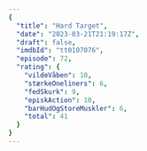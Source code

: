 ```yaml
---
{
  "title": "Hard Target",
  "date": "2023-03-21T21:19:17Z",
  "draft": false,
  "imdbId": "tt0107076",
  "episode": 72,
  "rating": {
    "vildeVåben": 10,
    "stærkeOneliners": 6,
    "fedSkurk": 9,
    "episkAction": 10,
    "barHudOgStoreMuskler": 6,
    "total": 41
  }
}
---
```


